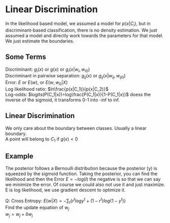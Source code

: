 # Linear Discrimination
In the likelihood based model, we assumed a model for $p(x|C_i)$, but in discriminant-based classification, there is no density estimation. We just assumed a model and directly work towards the parameters for that model. We just estimate the boundaries. 

## Some Terms
Discriminant: $g_i(x)$ or $g(x)$ or $g_i(x|w_i,w_{i0})$  
Discriminant in pairwise separation: $g_{ij}(x)$ or $g_{ij}(x|w_{ij},w_{ij0})$  
Error: $E$ or $E(w)$, or $E(w,w_0|X)$  
Log likelihood ratio: $ln\frac{p(x|C_1)}{p(x|C_2)}$  
Log-odds: $logits(P(C_1|x))=log\frac{P(C_1|x)}{1-P(C_1|x)}$ doess the inverse of the sigmoid, it transforms 0-1 into -inf to inf. 

## Linear Discrimination
We only care about the boundary between classes. Usually a linear boundary.  
A point will belong to $C_1$ if $g(x) < 0$

## Example
The posterior follows a Bernoulli distribution because the posterior (y) is squeezed by the sigmoid function. Taking the posterior, you can find the likelihood and then the Error $E=-log(l)$ the negative is so that we can say we minimize the error. Of course we could also not use it and just maximize. 
E is log likelihood, we use gradient descent to optimize it.  

Q: Cross Entropy: $E(w|X)=-\sum_t (r^tlogy^t+(1-r^t)log(1-y^t))$  
Find the update equation of $w_j$  
$w_j=w_j+\delta w_j$